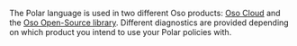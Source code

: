The Polar language is used in two different Oso products:
[Oso Cloud](https://cloud-docs.osohq.com/) and the
[Oso Open-Source library](https://github.com/osohq/oso).
Different diagnostics are provided depending on which product you intend to use
your Polar policies with.